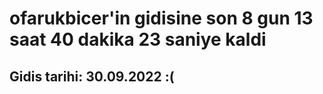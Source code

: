 # ofarukbicer'in gidisine son 8 gun 13 saat 40 dakika 23 saniye kaldi

## Gidis tarihi: 30.09.2022 :(